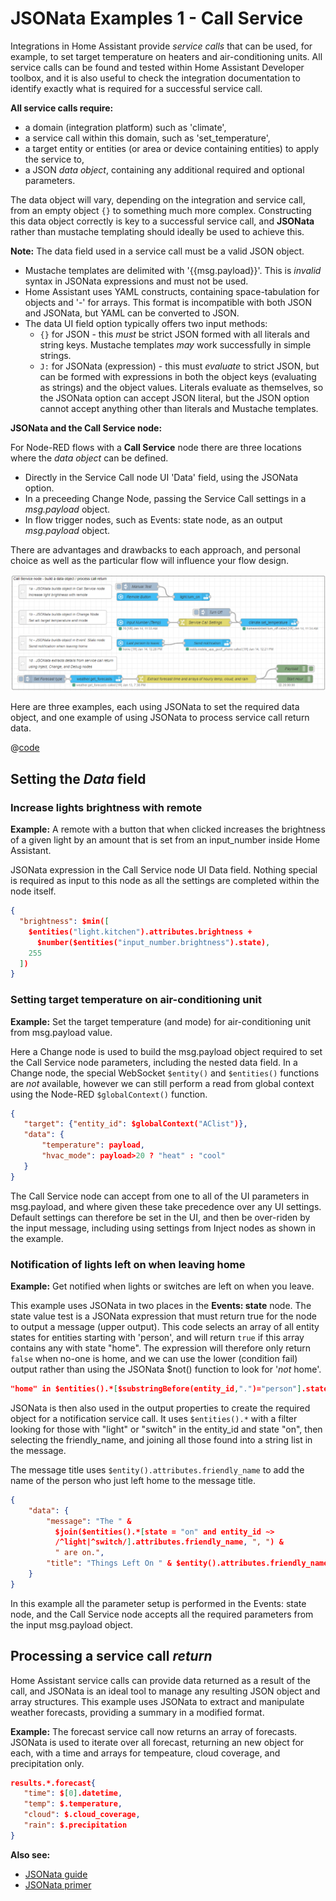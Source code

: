 # JSONata Examples 1 - Call Service

Integrations in Home Assistant provide _service calls_ that can be used, for example, to set target temperature on heaters and air-conditioning units. All service calls can be found and tested within Home Assistant Developer toolbox, and it is also useful to check the integration documentation to identify exactly what is required for a successful service call.

**All service calls require:**

- a domain (integration platform) such as 'climate',
- a service call within this domain, such as 'set_temperature',
- a target entity or entities (or area or device containing entities) to apply the service to,
- a JSON _data object_, containing any additional required and optional parameters.

The data object will vary, depending on the integration and service call, from an empty object `{}` to something much more complex. Constructing this data object correctly is key to a successful service call, and **JSONata** rather than mustache templating should ideally be used to achieve this.

**Note:** The data field used in a service call must be a valid JSON object.

- Mustache templates are delimited with '{{msg.payload}}'. This is _invalid_ syntax in JSONata expressions and must not be used.
- Home Assistant uses YAML constructs, containing space-tabulation for objects and '-' for arrays. This format is incompatible with both JSON and JSONata, but YAML can be converted to JSON.
- The data UI field option typically offers two input methods:
    - `{}` for JSON - this _must_ be strict JSON formed with all literals and string keys. Mustache templates _may_ work successfully in simple strings.
    - `J:` for JSONata (expression) - this must _evaluate_ to strict JSON, but can be formed with expressions in both the object keys (evaluating as strings) and the object values. Literals evaluate as themselves, so the JSONata option can accept JSON literal, but the JSON option cannot accept anything other than literals and Mustache templates.

**JSONata and the Call Service node:**

For Node-RED flows with a **Call Service** node there are three locations where the _data object_ can be defined.

- Directly in the Service Call node UI 'Data' field, using the JSONata option.
- In a preceeding Change Node, passing the Service Call settings in a _msg.payload_ object.
- In flow trigger nodes, such as Events: state node, as an output _msg.payload_ object.

There are advantages and drawbacks to each approach, and personal choice as well as the particular flow will influence your flow design.

![screenshot](./images/jsonata_1_1.png)

Here are three examples, each using JSONata to set the required data object, and one example of using JSONata to process service call return data.

@[code](@examples/cookbook/jsonata-examples/service_call.json)


## Setting the _Data_ field

### Increase lights brightness with remote

**Example:** A remote with a button that when clicked increases the brightness of a given light by an amount that is set from an input_number inside Home Assistant.

JSONata expression in the Call Service node UI Data field. Nothing special is required as input to this node as all the settings are completed within the node itself.

```json
{
  "brightness": $min([
    $entities("light.kitchen").attributes.brightness +
      $number($entities("input_number.brightness").state),
    255
  ])
}
```

### Setting target temperature on air-conditioning unit

**Example:** Set the target temperature (and mode) for air-conditioning unit from msg.payload value.

Here a Change node is used to build the msg.payload object required to set the Call Service node parameters, including the nested data field. In a Change node, the special WebSocket `$entity()` and `$entities()` functions are _not_ available, however we can still perform a read from global context using the Node-RED `$globalContext()` function.

```json
{
   "target": {"entity_id": $globalContext("AClist")},
   "data": {
       "temperature": payload,
       "hvac_mode": payload>20 ? "heat" : "cool"
   }
}
```

The Call Service node can accept from one to all of the UI parameters in msg.payload, and where given these take precedence over any UI settings. Default settings can therefore be set in the UI, and then be over-riden by the input message, including using settings from Inject nodes as shown in the example.

### Notification of lights left on when leaving home

**Example:** Get notified when lights or switches are left on when you leave.

This example uses JSONata in two places in the **Events: state** node. The state value test is a JSONata expression that must return true for the node to output a message (upper output). This code selects an array of all entity states for entities starting with 'person', and will return `true` if this array contains any with state "home". The expression will therefore only return `false` when no-one is home, and we can use the lower (condition fail) output rather than using the JSONata $not() function to look for '_not_ home'.

```json
"home" in $entities().*[$substringBefore(entity_id,".")="person"].state
```


JSONata is then also used in the output properties to create the required object for a notification service call. It uses `$entities().*` with a filter looking for those with "light" or "switch" in the entity_id and state "on", then selecting the friendly_name, and joining all those found into a string list in the message.

The message title uses `$entity().attributes.friendly_name` to add the name of the person who just left home to the message title.

```json
{
    "data": {
        "message": "The " & 
          $join($entities().*[state = "on" and entity_id ~>
          /^light|^switch/].attributes.friendly_name, ", ") &
          " are on.",
        "title": "Things Left On " & $entity().attributes.friendly_name
    }
}
```

In this example all the parameter setup is performed in the Events: state node, and the Call Service node accepts all the required parameters from the input msg.payload object.

## Processing a service call _return_

Home Assistant service calls can provide data returned as a result of the call, and JSONata is an ideal tool to manage any resulting JSON object and array structures. This example uses JSONata to extract and manipulate weather forecasts, providing a summary in a modified format.

**Example:** The forecast service call now returns an array of forecasts. JSONata is used to iterate over all forecast, returning an new object for each, with a time and arrays for tempeature, cloud coverage, and precipitation only.

```json
results.*.forecast{
   "time": $[0].datetime,
   "temp": $.temperature,
   "cloud": $.cloud_coverage,
   "rain": $.precipitation
}
```

**Also see:**

- [JSONata guide](../guide/jsonata.md)
- [JSONata primer](../guide/jsonata-primer.md)
